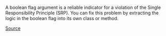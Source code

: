 A boolean flag argument is a reliable indicator for a violation of the Single Responsibility Principle (SRP). You can fix this problem by extracting the logic in the boolean flag into its own class or method.

[Source](http://phpmd.org/rules/cleancode.html#booleanargumentflag)
